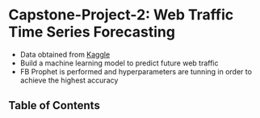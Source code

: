 # Capstone-Project-2: Web Traffic Time Series Forecasting

- Data obtained from [Kaggle](https://www.kaggle.com/c/web-traffic-time-series-forecasting/data)
- Build a machine learning model to predict future web traffic
- FB Prophet is performed and hyperparameters are tunning in order to achieve the highest accuracy

## Table of Contents
